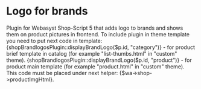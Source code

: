 # Logo for brands
Plugin for Webasyst Shop-Script 5 that adds logo to brands and shows them on product pictures in frontend.
To include plugin in theme template you need to put next code in template:
{shopBrandlogosPlugin::displayBrandLogo($p.id, "category")} - for product brief template in catalog (for example "list-thumbs.html" in "custom" theme).
{shopBrandlogosPlugin::displayBrandLogo($p.id, "product")} - for product main template (for example "product.html" in "custom" theme).
This code must be placed under next helper: {$wa->shop->productImgHtml}.